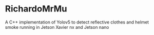 # RichardoMrMu
A C++ implementation of Yolov5 to detect reflective clothes and helmet smoke running in Jetson Xavier nx and Jetson nano

